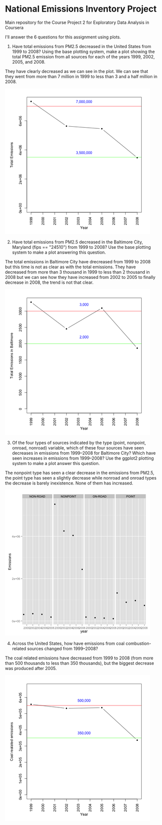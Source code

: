 # National Emissions Inventory Project
Main repository for the Course Project 2 for Exploratory Data Analysis in Coursera

I'll answer the 6 questions for this assignment using plots.

1) Have total emissions from PM2.5 decreased in the United States from 1999 to 2008? Using the base plotting system, make a plot showing the total PM2.5 emission from all sources for each of the years 1999, 2002, 2005, and 2008.

They have clearly decreased as we can see in the plot. We can see that they went from more than 7 million in 1999 to less than 3 and a half million in 2008.

![alt tag](https://raw.githubusercontent.com/ManuelAyaso/NationalEmissionsInventory/master/images/totalEmissions.png)

2) Have total emissions from PM2.5 decreased in the Baltimore City, Maryland (fips == "24510") from 1999 to 2008? Use the base plotting system to make a plot answering this question.

The total emissions in Baltimore City have drecreased from 1999 to 2008 but this time is not as clear as with the total emissions. They have decreased from more than 3 thousand in 1999 to less than 2 thousand in 2008 but we can see how they have increased from 2002 to 2005 to finally decrease in 2008, the trend is not that clear.

![alt tag](https://raw.githubusercontent.com/ManuelAyaso/NationalEmissionsInventory/master/images/totalEmissionsInBaltimore.png)

3) Of the four types of sources indicated by the type (point, nonpoint, onroad, nonroad) variable, which of these four sources have seen decreases in emissions from 1999–2008 for Baltimore City? Which have seen increases in emissions from 1999–2008? Use the ggplot2 plotting system to make a plot answer this question.

The nonpoint type has seen a clear decrease in the emissions from PM2.5, the point type has seen a slightly decrease while nonroad and onroad types the decrease is barely inexistence. None of them has increased.

![alt tag](https://raw.githubusercontent.com/ManuelAyaso/NationalEmissionsInventory/master/images/totalEmissionsByTypeAndYear.png)

4) Across the United States, how have emissions from coal combustion-related sources changed from 1999–2008?

The coal related emissions have decreased from 1999 to 2008 (from more than 500 thousands to less than 350 thousands), but the biggest decrease was produced after 2005.

![alt tag](https://raw.githubusercontent.com/ManuelAyaso/NationalEmissionsInventory/master/images/coalEmissions.png)
